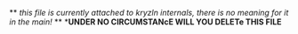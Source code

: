 ** _this file is currently attached to kryzln internals, there is no meaning for it in the main!_ **
***UNDER NO CIRCUMSTANcE WILL YOU DELETe THIS FILE**
